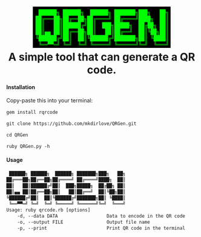 <h1 align="center">
  <br>
  <a href="https://github.com/mkdirlove/QRGen"><img src="https://github.com/mkdirlove/QRGen/blob/main/logo.png" alt="QRGen"></a>
  <br>
  A simple tool that can generate a QR code.
  <br>
</h1>

#### Installation

Copy-paste this into your terminal:

```
gem install rqrcode
```
```
git clone https://github.com/mkdirlove/QRGen.git
```
```
cd QRGen
```
```
ruby QRGen.py -h
```
#### Usage
```
 ██████╗ ██████╗  ██████╗ ███████╗███╗   ██╗
██╔═══██╗██╔══██╗██╔════╝ ██╔════╝████╗  ██║
██║   ██║██████╔╝██║  ███╗█████╗  ██╔██╗ ██║
██║▄▄ ██║██╔══██╗██║   ██║██╔══╝  ██║╚██╗██║
╚██████╔╝██║  ██║╚██████╔╝███████╗██║ ╚████║
 ╚══▀▀═╝ ╚═╝  ╚═╝ ╚═════╝ ╚══════╝╚═╝  ╚═══╝
Usage: ruby qrcode.rb [options]
    -d, --data DATA                  Data to encode in the QR code
    -o, --output FILE                Output file name
    -p, --print                      Print QR code in the terminal
```
